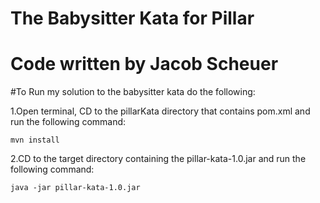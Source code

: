 # The Babysitter Kata for Pillar
# Code written by Jacob Scheuer

#To Run my solution to the babysitter kata do the following: 

1.Open terminal, CD to the pillarKata directory that contains pom.xml and run the following command:
 
	mvn install

2.CD to the target directory containing the pillar-kata-1.0.jar and run the following command:

	java -jar pillar-kata-1.0.jar
